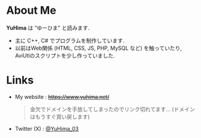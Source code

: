 # About Me
**YuHima**&nbsp;は&nbsp;“ゆーひま”&nbsp;と読みます.

- 主に C++, C# でプログラムを制作しています.
- 以前はWeb関係 (HTML, CSS, JS, PHP, MySQL など) を触っていたり, AviUtlのスクリプトを少し作っていました.

# Links

- My website
  : ~~<https://www.yuhima.net/>~~
  > 金欠でドメインを手放してしまったのでリンク切れてます...
  > (ドメインはもうすぐ買い戻します)
- Twitter (X)
  : [@YuHima_03](https://www.twitter.com/YuHima_03/)

<!--
Edited by YuHima
Leatest 2024-04-01
-->
